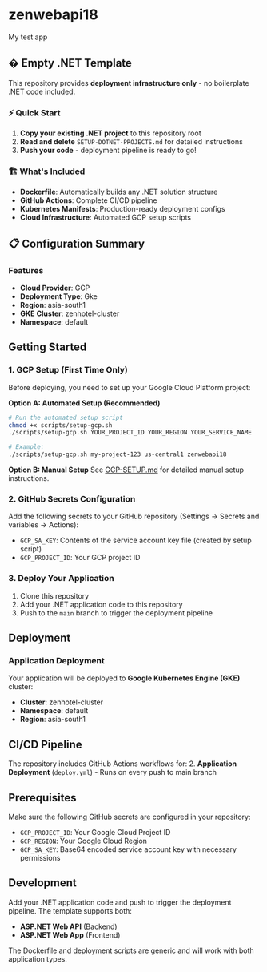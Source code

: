 # zenwebapi18

My test app

## � Empty .NET Template

This repository provides **deployment infrastructure only** - no boilerplate .NET code included.

### ⚡ Quick Start
1. **Copy your existing .NET project** to this repository root
2. **Read and delete** `SETUP-DOTNET-PROJECTS.md` for detailed instructions
3. **Push your code** - deployment pipeline is ready to go!

### 🏗️ What's Included
- **Dockerfile**: Automatically builds any .NET solution structure
- **GitHub Actions**: Complete CI/CD pipeline
- **Kubernetes Manifests**: Production-ready deployment configs
- **Cloud Infrastructure**: Automated GCP setup scripts

## 📋 Configuration Summary

### Features

- **Cloud Provider**: GCP
- **Deployment Type**: Gke
- **Region**: asia-south1
- **GKE Cluster**: zenhotel-cluster
- **Namespace**: default

## Getting Started

### 1. GCP Setup (First Time Only)

Before deploying, you need to set up your Google Cloud Platform project:

**Option A: Automated Setup (Recommended)**
```bash
# Run the automated setup script
chmod +x scripts/setup-gcp.sh
./scripts/setup-gcp.sh YOUR_PROJECT_ID YOUR_REGION YOUR_SERVICE_NAME

# Example:
./scripts/setup-gcp.sh my-project-123 us-central1 zenwebapi18
```

**Option B: Manual Setup**
See [GCP-SETUP.md](./GCP-SETUP.md) for detailed manual setup instructions.

### 2. GitHub Secrets Configuration

Add the following secrets to your GitHub repository (Settings → Secrets and variables → Actions):

- `GCP_SA_KEY`: Contents of the service account key file (created by setup script)
- `GCP_PROJECT_ID`: Your GCP project ID

### 3. Deploy Your Application

1. Clone this repository
2. Add your .NET application code to this repository
3. Push to the `main` branch to trigger the deployment pipeline

## Deployment

### Application Deployment
Your application will be deployed to **Google Kubernetes Engine (GKE)** cluster:
- **Cluster**: zenhotel-cluster
- **Namespace**: default
- **Region**: asia-south1

## CI/CD Pipeline

The repository includes GitHub Actions workflows for:
2. **Application Deployment** (`deploy.yml`) - Runs on every push to main branch

## Prerequisites

Make sure the following GitHub secrets are configured in your repository:

- `GCP_PROJECT_ID`: Your Google Cloud Project ID
- `GCP_REGION`: Your Google Cloud Region
- `GCP_SA_KEY`: Base64 encoded service account key with necessary permissions

## Development

Add your .NET application code and push to trigger the deployment pipeline. The template supports both:

- **ASP.NET Web API** (Backend)
- **ASP.NET Web App** (Frontend)

The Dockerfile and deployment scripts are generic and will work with both application types.
